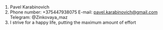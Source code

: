 1. Pavel Karabinovich
2. Phone number: +375447938075
   E-mail: pavel.karabinovich@gmail.com
   Telegram: @Zinkovaya_maz
3. I strive for a happy life, putting the maximum amount of effort